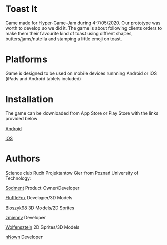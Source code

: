# Toast It
Game made for Hyper-Game-Jam during 4-7/05/2020. Our prototype was worth to develop so we did it.
The game is about following clients orders to make them their favourite kind of toast using diffrent
shapes, butters/jams/nutella and stamping a little emoji on toast.

# Platforms
Game is designed to be used on mobile devices runnning Android or iOS (iPads and Android tablets included)

# Installation
The game can be downloaded from App Store or Play Store with the links provided below

[Android](https://play.google.com/store/apps/details?id=com.SlimeFox.Toastit)

[iOS](https://apps.apple.com/us/app/toast-it-make-it-perfect/id1527098305#?platform=iphone)

# Authors

Science club Ruch Projektantow Gier from Poznań University of Technology:

[Sodment](https://github.com/Sodment)
Product Owner/Developer

[FluffleFox](https://github.com/FluffleFox)
Developer/3D Models

[Bloszyk98](https://github.com/Bloszyk98)
3D Models/2D Sprites

[zmienny](https://github.com/zmienny)
Developer

[Wolfensztein](https://github.com/Wolfensztein)
2D Sprites/3D Models

[nNown](https://github.com/nNown)
Developer
